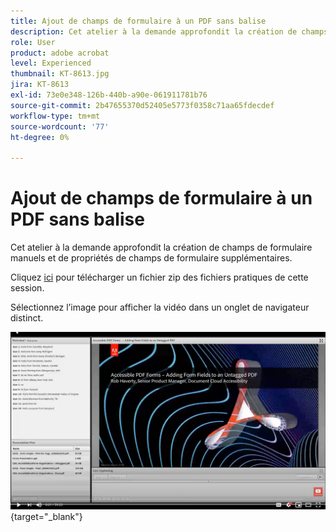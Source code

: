 ```yaml
---
title: Ajout de champs de formulaire à un PDF sans balise
description: Cet atelier à la demande approfondit la création de champs de formulaire manuels et de propriétés de champs de formulaire supplémentaires
role: User
product: adobe acrobat
level: Experienced
thumbnail: KT-8613.jpg
jira: KT-8613
exl-id: 73e0e348-126b-440b-a90e-061911781b76
source-git-commit: 2b47655370d52405e5773f0358c71aa65fdecdef
workflow-type: tm+mt
source-wordcount: '77'
ht-degree: 0%

---
```


# Ajout de champs de formulaire à un PDF sans balise

Cet atelier à la demande approfondit la création de champs de formulaire manuels et de propriétés de champs de formulaire supplémentaires.

Cliquez [ici](../assets/accessibilitysession6.zip) pour télécharger un fichier zip des fichiers pratiques de cette session.

Sélectionnez l’image pour afficher la vidéo dans un onglet de navigateur distinct.

[![Vidéo Session 6](../assets/Accessibilitysession6_YT.png)](https://youtu.be/xh4pJQiY0nw){target="_blank"}
